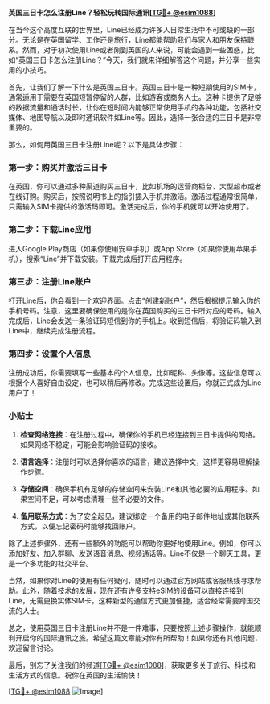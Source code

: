 **英国三日卡怎么注册Line？轻松玩转国际通讯[[TG💪+ @esim1088](https://t.me/s/esim1088)]**

在当今这个高度互联的世界里，Line已经成为许多人日常生活中不可或缺的一部分。无论是在英国留学、工作还是旅行，Line都能帮助我们与家人和朋友保持联系。然而，对于初次使用Line或者刚到英国的人来说，可能会遇到一些困惑，比如“英国三日卡怎么注册Line？”今天，我们就来详细解答这个问题，并分享一些实用的小技巧。

首先，让我们了解一下什么是英国三日卡。英国三日卡是一种短期使用的SIM卡，通常适用于需要在英国短暂停留的人群，比如游客或商务人士。这种卡提供了足够的数据流量和通话时长，让你在短时间内能够正常使用手机的各种功能，包括社交媒体、地图导航以及即时通讯软件如Line等。因此，选择一张合适的三日卡是非常重要的。

那么，如何用英国三日卡注册Line呢？以下是具体步骤：

### 第一步：购买并激活三日卡

在英国，你可以通过多种渠道购买三日卡，比如机场的运营商柜台、大型超市或者在线订购。购买后，按照说明书上的指引插入手机并激活。激活过程通常很简单，只需输入SIM卡提供的激活码即可。激活完成后，你的手机就可以开始使用了。

### 第二步：下载Line应用

进入Google Play商店（如果你使用安卓手机）或App Store（如果你使用苹果手机），搜索“Line”并下载安装。下载完成后打开应用程序。

### 第三步：注册Line账户

打开Line后，你会看到一个欢迎界面。点击“创建新账户”，然后根据提示输入你的手机号码。注意，这里要确保使用的是你在英国购买的三日卡所对应的号码。输入完成后，Line会发送一条验证码短信到你的手机上。收到短信后，将验证码输入到Line中，继续完成注册流程。

### 第四步：设置个人信息

注册成功后，你需要填写一些基本的个人信息，比如昵称、头像等。这些信息可以根据个人喜好自由设定，也可以稍后再修改。完成这些设置后，你就正式成为Line用户了！

### 小贴士

1. **检查网络连接**：在注册过程中，确保你的手机已经连接到三日卡提供的网络。如果网络不稳定，可能会影响验证码的接收。
   
2. **语言选择**：注册时可以选择你喜欢的语言，建议选择中文，这样更容易理解操作步骤。

3. **存储空间**：确保手机有足够的存储空间来安装Line和其他必要的应用程序。如果空间不足，可以考虑清理一些不必要的文件。

4. **备用联系方式**：为了安全起见，建议绑定一个备用的电子邮件地址或其他联系方式，以便忘记密码时能够找回账户。

除了上述步骤外，还有一些额外的功能可以帮助你更好地使用Line。例如，你可以添加好友、加入群聊、发送语音消息、视频通话等。Line不仅是一个聊天工具，更是一个多功能的社交平台。

当然，如果你对Line的使用有任何疑问，随时可以通过官方网站或客服热线寻求帮助。此外，随着技术的发展，现在还有许多支持eSIM的设备可以直接连接到Line，无需更换实体SIM卡。这种新型的通信方式更加便捷，适合经常需要跨国交流的人士。

总之，使用英国三日卡注册Line并不是一件难事，只要按照上述步骤操作，就能顺利开启你的国际通讯之旅。希望这篇文章能对你有所帮助！如果你还有其他问题，欢迎留言讨论。

最后，别忘了关注我们的频道[[TG💪+ @esim1088](https://t.me/s/esim1088)]，获取更多关于旅行、科技和生活方式的信息。祝你在英国的生活愉快！

[[TG💪+ @esim1088](https://t.me/s/esim1088) ![Image](https://i.postimg.cc/4NQfJmqS/Snipaste-2025-05-13-00-14-12.png)]